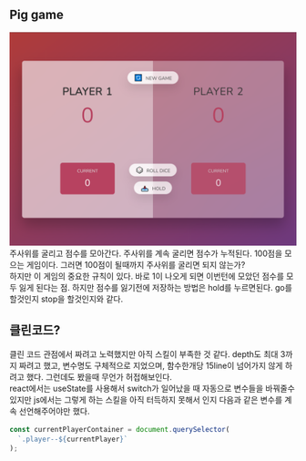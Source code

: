 ## Pig game

![](images/2022-07-16-00-28-00.png)
주사위를 굴리고 점수를 모아간다. 주사위를 계속 굴리면 점수가 누적된다.
100점을 모으는 게임이다. 그러면 100점이 될때까지 주사위를 굴리면 되지 않는가?  
하지만 이 게임의 중요한 규칙이 있다. 바로 1이 나오게 되면 이번턴에 모았던 점수를 모두 잃게 된다는 점. 하지만 점수를 잃기전에 저장하는 방법은 hold를 누르면된다. go를 할것인지 stop을 할것인지와 같다.

## 클린코드?

클린 코드 관점에서 짜려고 노력했지만 아직 스킬이 부족한 것 같다.
depth도 최대 3까지 짜려고 했고, 변수명도 구체적으로 지었으며, 함수한개당 15line이 넘어가지 않게 하려고 했다. 그런데도 봤을때 무언가 허접해보인다.  
react에서는 useState를 사용해서 switch가 일어났을 때 자동으로 변수들을 바꿔줄수 있지만 js에서는 그렇게 하는 스킬을 아직 터득하지 못해서 인지 다음과 같은 변수를 계속 선언해주어야만 했다.

```js
const currentPlayerContainer = document.querySelector(
  `.player--${currentPlayer}`
);
```
